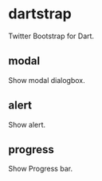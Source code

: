dartstrap
=========

Twitter Bootstrap for Dart.

modal
-----
Show modal dialogbox.

alert
-----
Show alert.

progress
--------
Show Progress bar.
